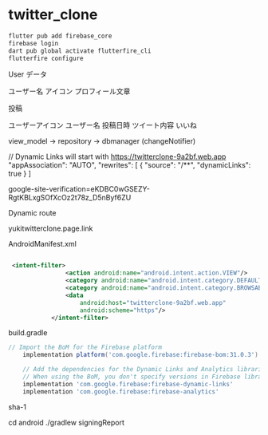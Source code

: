# twitter_clone

```zsh
flutter pub add firebase_core
firebase login
dart pub global activate flutterfire_cli
flutterfire configure
```

User データ

ユーザー名
アイコン
プロフィール文章

投稿

ユーザーアイコン
ユーザー名
投稿日時
ツイート内容
いいね

view_model -> repository -> dbmanager
(changeNotifier)

// Dynamic Links will start with https://twitterclone-9a2bf.web.app
"appAssociation": "AUTO",
"rewrites": [ { "source": "/**", "dynamicLinks": true } ]

google-site-verification=eKDBC0wGSEZY-RgtKBLxgSOfXcOz2t78z_D5nByf6ZU

Dynamic route

yukitwitterclone.page.link

AndroidManifest.xml

```xml

 <intent-filter>
                <action android:name="android.intent.action.VIEW"/>
                <category android:name="android.intent.category.DEFAULT"/>
                <category android:name="android.intent.category.BROWSABLE"/>
                <data
                    android:host="twitterclone-9a2bf.web.app"
                    android:scheme="https"/>
            </intent-filter>

```

build.gradle

```gradle
// Import the BoM for the Firebase platform
    implementation platform('com.google.firebase:firebase-bom:31.0.3')

    // Add the dependencies for the Dynamic Links and Analytics libraries
    // When using the BoM, you don't specify versions in Firebase library dependencies
    implementation 'com.google.firebase:firebase-dynamic-links'
    implementation 'com.google.firebase:firebase-analytics'

```

sha-1

cd android
./gradlew signingReport
